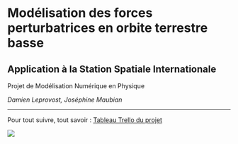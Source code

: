 # Modélisation des forces perturbatrices en orbite terrestre basse
## Application à la Station Spatiale Internationale

Projet de Modélisation Numérique en Physique

*Damien Leprovost, Joséphine Maubian*

---

Pour tout suivre, tout savoir : [Tableau Trello du projet](https://trello.com/b/R6sQiqS1/groupe-2-leprovost-maubian)

![](http://www.alpine-geckos.at/wp-content/uploads/2010/03/iss-modules-150x150.jpg)

